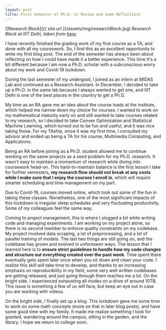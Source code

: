 ```yaml
---
layout: post
title: First Semester of Ph.D. in Review and some Reflections
---
```


![Research Block]({{ site.url }}/assets/img/researchBlock.jpg)
*Research Block at IIIT Delhi, taken from [here](https://iiitd.ac.in/gallery/).*


I have recently finished the grading work of my first course as a TA, and done with all my coursework. So, I find this as an excellent opportunity to write my first blog post. The end of the semester has always been about reflecting on how I could have made it a better experience. This time it's a bit different because I am now a Ph.D. scholar with a subconscious worry about my work and Covid-19 lockdown. 

During the last semester of my undergrad, I joined as an intern at MIDAS Lab and continued as a Research Assistant. In December, I decided to take up a Ph.D. in the same lab because I always wanted to get one, and IIIT Delhi is one of the best places in the country to get a Ph.D.

My time as an RA gave me an idea about the course loads at the institute, which helped me narrow down my choice for courses. I wanted to work on my mathematical maturity early on and still wanted to take courses related to my research, so I decided to take Convex Optimization and Statistical Machine Learning, which turned out to be fun and useful, and it was nice taking those. For my TAship, since it was my first time, I consulted my advisor and ended up being a TA for his course, Multimedia Computing, and Applications.

Being an RA before joining as a Ph.D. student allowed me to continue working on the same projects as a seed problem for my Ph.D. research. It wasn't easy to maintain a momentum of research while diving into coursework head-on. This hard-to-maintain balance is the first lesson I take for further semesters, <strong>my research flow should not break at any costs while I make sure that I enjoy the courses I enroll in</strong>, which will require smarter scheduling and time management on my part. 

Due to Covid-19, courses moved online, which took out some of the fun in taking these classes. Nonetheless, one of the most significant impacts of this lockdown is irregular sleep schedules and very fluctuating productivity. Some of my colleagues feel the same way.

Coming to project management, this is where I slogged a bit while writing code and managing experiments. I am working on my project alone, so there is no second member to enforce quality constraints on my codebase. My project involved data scraping, a lot of preprocessing, and a lot of parallel training of models. The last two things are still going on, and the codebase has grown and evolved in unforeseen ways. The lesson that I learned here is to <strong>ensure strict guidelines to handle how my code changes and structure out everything created over the past week</strong>. Time spent there eventually gets spent later once when you sit down and clean your code. I realize this skill will take time to develop, and thanks to an increasing emphasis on reproducibility in my field, some very well written codebases are getting released, and just going through them teaches me a lot. On the bright side, I experienced exhausting all inodes on a drive of around 10TB. This issue is something a few of us will face, but keep an eye out in case you are working with videos. 

On the bright side, I finally set up a blog. This lockdown gave me some time to work on some math concepts (more on that in later blog posts), and have some good time with my family. It made me realize something I took for granted, wandering around the campus, sitting in the garden, and the library. I hope we return to college soon.